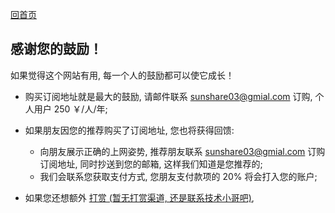 [回首页](../index.md)

## 感谢您的鼓励！


如果觉得这个网站有用, 每一个人的鼓励都可以使它成长！

- 购买订阅地址就是最大的鼓励, 请邮件联系 sunshare03@gmial.com 订购, 个人用户 250 ￥/人/年;

- 如果朋友因您的推荐购买了订阅地址, 您也将获得回馈:
    - 向朋友展示正确的上网姿势, 推荐朋友联系 sunshare03@gmial.com 订购订阅地址, 同时抄送到您的邮箱, 这样我们知道是您推荐的;
    - 我们会联系您获取支付方式, 您朋友支付款项的 20% 将会打入您的账户;
    
- 如果您还想额外 [打赏 (暂无打赏渠道, 还是联系技术小哥吧)](../posts/Support.md), 